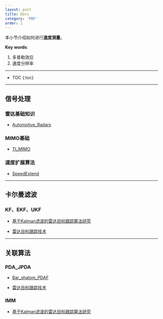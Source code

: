 ```yaml
---
layout: post
title: Docs
category: 'PDF'
order: 1
---
```


本小节介绍如何进行**速度测量**。

**Key words**:
1. 多普勒效应
2. 速度分辨率
- - -

* TOC
{:toc}

- - -

## **信号处理**

### 雷达基础知识
- [Automotive_Radars](https://hcheng1005.github.io/pdfs/Automotive_Radars.pdf)

### MIMO基础
- [TI_MIMO](https://hcheng1005.github.io/pdfs/TI_MIMO.pdf)

### 速度扩展算法
- [SpeedExtend](https://hcheng1005.github.io/pdfs/SpeedExtend.pdf)

- - -

## **卡尔曼滤波**

### KF、EKF、UKF
- [基于Kalman滤波的雷达目标跟踪算法研究](https://hcheng1005.github.io/pdfs/基于Kalman滤波的雷达目标跟踪算法研究.pdf)

- [雷达目标跟踪技术](https://hcheng1005.github.io/pdfs/雷达目标跟踪技术.pdf)

- - -

## **关联算法**

### PDA_JPDA
- [Bar_shalom_PDAF](https://hcheng1005.github.io/pdfs/Bar_shalom_PDAF.pdf)

- [雷达目标跟踪技术](https://hcheng1005.github.io/pdfs/雷达目标跟踪技术.pdf)

### IMM
- [基于Kalman滤波的雷达目标跟踪算法研究](https://hcheng1005.github.io/pdfs/基于Kalman滤波的雷达目标跟踪算法研究.pdf)


